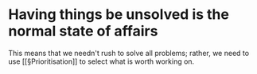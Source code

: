 # Having things be unsolved is the normal state of affairs
This means that we needn't rush to solve all problems; rather, we need to use [[§Prioritisation]] to select what is worth working on.

<!-- #p1 -->

<!-- {BearID:3EDD4A74-5457-45A7-B052-DAC25602C1AC-30672-00001B1343F33887} -->
